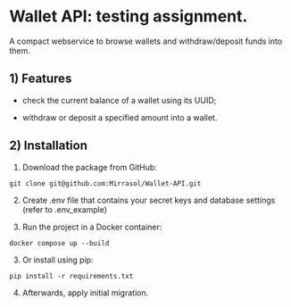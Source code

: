# Wallet API: testing assignment.

A compact webservice to browse wallets and withdraw/deposit funds into them.

## 1) Features

  - check the current balance of a wallet using its UUID;

  - withdraw or deposit a specified amount into a wallet.

## 2) Installation

1) Download the package from GitHub:

`git clone git@github.com:Mirrasol/Wallet-API.git`

2) Create .env file that contains your secret keys and database settings (refer to .env_example)

2) Run the project in a Docker container:

`docker compose up --build`

3) Or install using pip:

`pip install -r requirements.txt`

4) Afterwards, apply initial migration.
